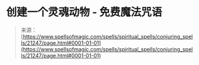 <!--yml

category: 未分类

date: 2024-06-12 19:04:35

-->

# 创建一个灵魂动物 - 免费魔法咒语

> 来源：[https://www.spellsofmagic.com/spells/spiritual_spells/conjuring_spells/21247/page.html#0001-01-01](https://www.spellsofmagic.com/spells/spiritual_spells/conjuring_spells/21247/page.html#0001-01-01)
